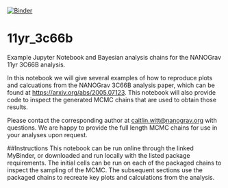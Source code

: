 [![Binder](https://mybinder.org/badge_logo.svg)](https://mybinder.org/v2/gh/nanograv/11yr_3c66b/master?filepath=3C66B_example.ipynb)

# 11yr_3c66b
Example Jupyter Notebook and Bayesian analysis chains for the NANOGrav 11yr 3C66B analysis.

In this notebook we will give several examples of how to reproduce plots and calcuations from the NANOGrav 3C66B analysis paper, which can be found at https://arxiv.org/abs/2005.07123. This notebook will also provide code to inspect the generated MCMC chains that are used to obtain those results.

Please contact the corresponding author at caitlin.witt@nanograv.org with questions. We are happy to provide the full length MCMC chains for use in your analyses upon request. 

##Instructions
This notebook can be run online through the linked MyBinder, or downloaded and run locally with the listed package requirements. The initial cells can be run on each of the packaged chains to inspect the sampling of the MCMC. The subsequent sections use the packaged chains to recreate key plots and calculations from the analysis. 

